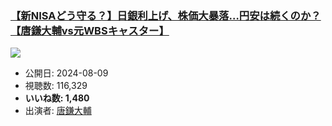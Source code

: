 ### [【新NISAどう守る？】日銀利上げ、株価大暴落…円安は続くのか？【唐鎌大輔vs元WBSキャスター】](https://www.youtube.com/watch?v=y729kavIyK4)
[![](https://img.youtube.com/vi/y729kavIyK4/sddefault.jpg)](https://www.youtube.com/watch?v=y729kavIyK4)
-   公開日: 2024-08-09
-   視聴数: 116,329
-   **いいね数: 1,480**
-   出演者: [唐鎌大輔](/rehacq_fan/people/唐鎌大輔 "wikilink")
